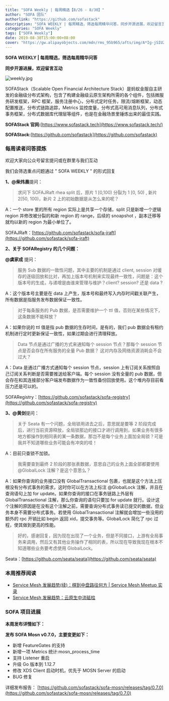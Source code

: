 ```yaml
---
title: "SOFA Weekly | 每周精选【8/26 - 8/30】"
author: "SOFA 团队"
authorlink: "https://github.com/sofastack"
description: "SOFA WEEKLY | 每周精选，筛选每周精华问答，同步开源进展，欢迎留言互动。"
categories: "SOFA Weekly"
tags: ["SOFA Weekly"]
date: 2019-08-30T15:00:00+08:00
cover: "https://gw.alipayobjects.com/mdn/rms_95b965/afts/img/A*Ig-jSIUZWx0AAAAAAAAAAAAAARQnAQ"
---
```


**SOFA WEEKLY | 每周精选，筛选每周精华问答**

**同步开源进展，欢迎留言互动**

![weekly.jpg](https://gw.alipayobjects.com/mdn/rms_95b965/afts/img/A*ARgKS6SuU7YAAAAAAAAAAAAAARQnAQ)

SOFAStack（Scalable Open Financial Architecture Stack）是蚂蚁金服自主研发的金融级分布式架构，包含了构建金融级云原生架构所需的各个组件，包括微服务研发框架，RPC 框架，服务注册中心，分布式定时任务，限流/熔断框架，动态配置推送，分布式链路追踪，Metrics 监控度量，分布式高可用消息队列，分布式事务框架，分布式数据库代理层等组件，也是在金融场景里锤炼出来的最佳实践。

**SOFAStack 官网:**[https://www.sofastack.tech](https://www.sofastack.tech/)

**SOFAStack:**[https://github.com/sofastack](https://github.com/sofastack)

### 每周读者问答提炼

欢迎大家向公众号留言提问或在群里与我们互动

我们会筛选重点问题通过 " SOFA WEEKLY " 的形式回复

**1、@柴炜晨**提问：

> 求问下 SOFAJRaft rhea split 后，原片 1 [0,100) 分裂为 1 [0, 50) , 新片 2[50, 100)，新片 2 上的初始数据是从怎么来的呢？

A：一个 store 里的所有 region 实际上是共享一个存储，split 只是新增一个逻辑 region 并修改被分裂的和新 region 的 range，后续的 snoapshot ，副本迁移等就均以新的 region 为最小单位了。

SOFAJRaft：[https://github.com/sofastack/sofa-jraft](https://github.com/sofastack/sofa-jraft)

**2、关于 SOFARegistry 的几个问题：**

**@虞家成** 提问：

> 服务 Sub 数据的一致性问题，其中主要的机制是通过 client, session 对缓存的逐级回放和比对，再加上版本号机制来实现最终一致性，问题是：这个版本号的生成，与递增是由谁来管理与维护？client? session? 还是 data ?

A：这个版本号主要是在 data 上产生，版本号和最终写入内存时间戳关联产生，所有数据是指服务发布数据保证一致性。

> 对于每条服务的 Pub 数据，是否需要维护一个 ttl 值，否则在某些情况下，这条数据不能释放？

A：如果你说的 ttl 值是指 pub 数据的生存时间，是有的，我们 pub 数据会有租约机制进行定时更新保证一致性，如果过期会进行清理释放。

> Data 节点是通过广播的方式来通知每个 session 节点？那每个 session 节点是否会存在所有服务的全量 Pub 数据？ 这对内存及网络资源消耗会不会过大？

A：Data 是通过广播方式通知每个 session 节点，session 上有订阅关系按照自己订阅关系判断是否需要推送给客户端。每个 session 没有全量的 pub 数据，但会存在和其连接部分客户端发布数据作为一致性备份回放使用。这个堆内存目前看压力还是可以的。

SOFARegistry：[https://github.com/sofastack/sofa-registry](https://github.com/sofastack/sofa-registry)

**3、@黄剑**提问：

> 关于 Seata 有一个问题，全局锁用进去之后，意思就是要等 2 阶段完成后，进行当前资源释放，全局锁那边的接口才进行调用到，如果业务有很多地方都操作到相同表的某一条数据，那岂不是每个业务上面加全局锁？可是我并不知道哪些业务可能会有冲突的哇！

A：目前只查锁不加锁。

> 我需要查到最终 2 阶段的那张表数据，意思自己的业务上面全部都要使用 @GlobalLock 注解？是这个意思么？

A：如果你查询的业务接口没有 GlobalTransactional 包裹，也就是这个方法上压根没有分布式事务的需求，这时你可以在方法上标注 @GlobalLock 注解，并且在查询语句上加 for update。如果你查询的接口在事务链路上外层有 GlobalTransactional 注解，那么你查询的语句只要加 for update 就行。设计这个注解的原因是在没有这个注解之前，需要查询分布式事务读已提交的数据，但业务本身不需要分布式事务。若使用 GlobalTransactional 注解就会增加一些没用的额外的 rpc 开销比如 begin 返回 xid，提交事务等。GlobalLock 简化了 rpc 过程，使其做到更高的性能。

> 好的，感谢回复，因为现在出现了一个业务，但是不同接口，上游有全局事务来调用，然后又有其他业务操作了相同的表，所以现在导致我现在根本不知道哪些业务要考虑使用 GlobalLock。

Seata：[https://github.com/seata/seata](https://github.com/seata/seata)

### 本周推荐阅读

- [Service Mesh 发展趋势(续)：棋到中盘路往何方 | Service Mesh Meetup 实录](https://www.sofastack.tech/blog/service-mesh-development-trend-2/)
- [Service Mesh 发展趋势：云原生中流砥柱](https://www.sofastack.tech/blog/service-mesh-development-trend-1/)

### SOFA 项目进展

**本周发布详情如下：**

**发布 SOFA Mosn v0.7.0，主要变更如下：**

- 新增 FeatureGates 的支持
- 新增一项 Metrics 统计:mosn_process_time
- 支持 Listener 重启
- 升级 Go 版本到 1.12.7
- 修改 XDS Client 启动时机，优先于 MOSN Server 的启动
- BUG 修复

详细发布报告：
[https://github.com/sofastack/sofa-mosn/releases/tag/0.7.0](https://github.com/sofastack/sofa-mosn/releases/tag/0.7.0)

